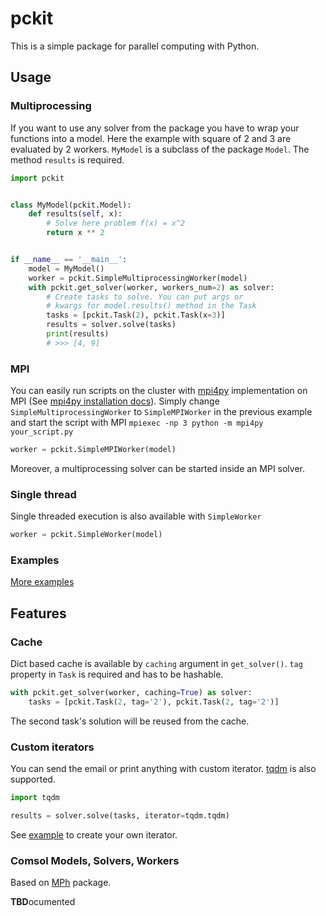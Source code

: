 # pckit

This is a simple package for parallel computing with Python.

## Usage
### Multiprocessing
If you want to use any solver from the package you have to wrap your functions into a model. 
Here the example with square of 2 and 3 are evaluated by 2 workers.
`MyModel` is a subclass of the package `Model`. The method `results` is required.

```python
import pckit


class MyModel(pckit.Model):
    def results(self, x):
        # Solve here problem f(x) = x^2
        return x ** 2


if __name__ == '__main__':
    model = MyModel()
    worker = pckit.SimpleMultiprocessingWorker(model)
    with pckit.get_solver(worker, workers_num=2) as solver:
        # Create tasks to solve. You can put args or
        # kwargs for model.results() method in the Task
        tasks = [pckit.Task(2), pckit.Task(x=3)]
        results = solver.solve(tasks)
        print(results)
        # >>> [4, 9]
```

### MPI
You can easily run scripts on the cluster with [mpi4py](https://github.com/mpi4py/mpi4py) implementation on MPI (See [mpi4py installation docs](https://mpi4py.readthedocs.io/en/stable/install.html)).
Simply change `SimpleMultiprocessingWorker` to `SimpleMPIWorker` in the previous example and start the script with MPI `mpiexec -np 3 python -m mpi4py your_script.py`

```python
worker = pckit.SimpleMPIWorker(model)
```
Moreover, a multiprocessing solver can be started inside an MPI solver.

### Single thread
Single threaded execution is also available with `SimpleWorker`

```python
worker = pckit.SimpleWorker(model)
```

### Examples
[More examples](https://github.com/djiboshin/pckit/tree/main/examples)

## Features
### Cache
Dict based cache is available by `caching` argument in `get_solver()`.
`tag` property in `Task` is required and has to be hashable.

```python
with pckit.get_solver(worker, caching=True) as solver:
    tasks = [pckit.Task(2, tag='2'), pckit.Task(2, tag='2')]
```
The second task's solution will be reused from the cache.

### Custom iterators
You can send the email or print anything with custom iterator.
[tqdm](https://pypi.org/project/tqdm/) is also supported.
```python
import tqdm

results = solver.solve(tasks, iterator=tqdm.tqdm)
```
See [example](https://github.com/djiboshin/pckit/blob/main/examples/custom_iterator.py) to create your own iterator.

### Comsol Models, Solvers, Workers
Based on [MPh](https://pypi.org/project/MPh/) package.

**TBD**ocumented
